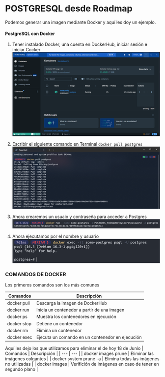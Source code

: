 # POSTGRESQL desde Roadmap

Podemos generar una imagen mediante Docker y aquí les doy un ejemplo.

#### PostgreSQL con Docker
1. Tener instalado Docker, una cuenta en DockerHub, iniciar sesión e iniciar Cocker
![Docker](docker.png)

2. Escribir el siguiente comando en Terminal `docker pull postgres`
![Pull](docker_pull.png)

3. Ahora crearemos un usuaio y contraseña para acceder a Postgres
![userpassword](usuario.png)

4. Ahora ejecutamos por el nombre y usuario
![postgres](postgres.png)


### COMANDOS DE DOCKER

Los primeros comandos son los más comunes

| Comandos | Descripción |
| --- | --- |
| docker pull | Descarga la imagen de DockerHub |
| docker run | Inicia un contenedor a partir de una imagen |
| docker ps | Muestra los contenedores en ejecución |
| docker stop | Detiene un contenedor |
| docker rm | Elimina un contenedor |
| docker exec | Ejecuta un comando en un contenedor en ejecución |

Aquí les dejo los que utilizamos para eliminar el de hoy 18 de Junio
| Comandos | Descripción |
| --- | --- |
| docker images prune  | Eliminar las imágenes colgantes |
| docker system prune -a | Elimina todas las imágenes no utilizadas |
| docker images | Verifición de imágenes en caso de tener en segundo plano |